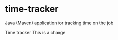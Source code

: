 # time-tracker
Java (Maven) application for tracking time on the job

Time tracker
This is a change
